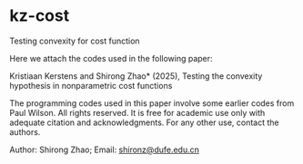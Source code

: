 # kz-cost
Testing convexity for cost function

Here we attach the codes used in the following paper:

Kristiaan Kerstens and Shirong Zhao* (2025), Testing the convexity hypothesis in nonparametric cost functions

The programming codes used in this paper involve some earlier codes from Paul Wilson. All rights reserved. It is free for academic use only with adequate citation and acknowledgments. For any other use, contact the authors.

Author: Shirong Zhao; Email: shironz@dufe.edu.cn
